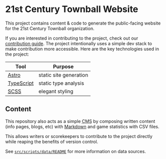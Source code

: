 # 21st Century Townball Website

This project contains content & code to generate the public-facing website for the 21st Century Townball organization.

If you are interested in contributing to the project, check out our [contribution guide](./.github/docs/CONTRIBUTING.md). The project intentionally uses a simple dev stack to make contribution more accessible. Here are the key technologies used in the project:

| Tool                                          | Purpose                |
| --------------------------------------------- | ---------------------- |
| [Astro](https://astro.build/)                 | static site generation |
| [TypeScript](https://www.typescriptlang.org/) | static type analysis   |
| [SCSS](https://sass-lang.com/)                | elegant styling        |

## Content

This repository also acts as a simple <abbr title="content management system">CMS</abbr> by composing written content (info pages, blogs, etc) with [Markdown](https://www.markdownguide.org/) and game statistics with CSV files.

This allows writers or scorekeepers to contribute to the project directly while reaping the benefits of version control.

See [`src/scripts/data/README`](./src/scripts/data/README.md) for more information on data sources.
